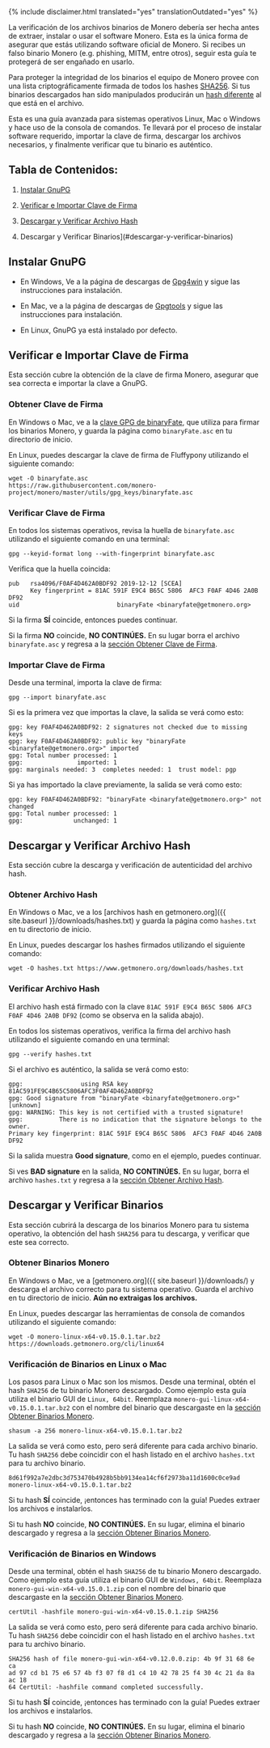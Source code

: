 {% include disclaimer.html translated="yes" translationOutdated="yes" %}

La verificación de los archivos binarios de Monero debería ser hecha antes
de extraer, instalar o usar el software Monero. Esta es la única forma de
asegurar que estás utilizando software oficial de Monero. Si recibes un
falso binario Monero (e.g. phishing, MITM, entre otros), seguir esta guía te
protegerá de ser engañado en usarlo.

Para proteger la integridad de los binarios el equipo de Monero provee con
una lista criptográficamente firmada de todos los hashes
[SHA256](https://en.wikipedia.org/wiki/SHA-2). Si tus binarios descargados
han sido manipulados producirán un [hash
diferente](https://en.wikipedia.org/wiki/File_verification) al que está en
el archivo.

Esta es una guía avanzada para sistemas operativos Linux, Mac o Windows y
hace uso de la consola de comandos. Te llevará por el proceso de instalar
software requerido, importar la clave de firma, descargar los archivos
necesarios, y finalmente verificar que tu binario es auténtico.

## Tabla de Contenidos:

1. [Instalar GnuPG](#instalar-gnupg)

2. [Verificar e Importar Clave de
   Firma](#verificar-e-importar-clave-de-firma)

3. [Descargar y Verificar Archivo Hash](#descargar-y-verificar-archivo-hash)

4. Descargar y Verificar Binarios](#descargar-y-verificar-binarios)

## Instalar GnuPG

+ En Windows, Ve a la página de descargas de
[Gpg4win](https://gpg4win.org/download.html) y sigue las instrucciones para
instalación.

+ En Mac, ve a la página de descargas de [Gpgtools](https://gpgtools.org/) y
sigue las instrucciones para instalación.

+ En Linux, GnuPG ya está instalado por defecto.

## Verificar e Importar Clave de Firma

Esta sección cubre la obtención de la clave de firma Monero, asegurar que
sea correcta e importar la clave a GnuPG.

### Obtener Clave de Firma

En Windows o Mac, ve a la [clave GPG de
binaryFate](https://raw.githubusercontent.com/monero-project/monero/master/utils/gpg_keys/binaryfate.asc),
que utiliza para firmar los binarios Monero, y guarda la página como
`binaryFate.asc` en tu directorio de inicio.

En Linux, puedes descargar la clave de firma de Fluffypony utilizando el
siguiente comando:

```
wget -O binaryfate.asc
https://raw.githubusercontent.com/monero-project/monero/master/utils/gpg_keys/binaryfate.asc
```

### Verificar Clave de Firma

En todos los sistemas operativos, revisa la huella de `binaryfate.asc`
utilizando el siguiente comando en una terminal:

``` gpg --keyid-format long --with-fingerprint binaryfate.asc ```


Verifica que la huella coincida:

```
pub   rsa4096/F0AF4D462A0BDF92 2019-12-12 [SCEA]
      Key fingerprint = 81AC 591F E9C4 B65C 5806  AFC3 F0AF 4D46 2A0B DF92
uid                           binaryFate <binaryfate@getmonero.org>
```

Si la firma **SÍ** coincide, entonces puedes continuar.

Si la firma **NO** coincide, **NO CONTINÚES.** En su lugar borra el archivo
`binaryfate.asc` y regresa a la [sección Obtener Clave de
Firma](#obtener-clave-de-firma).

### Importar Clave de Firma

Desde una terminal, importa la clave de firma:

``` gpg --import binaryfate.asc ```

Si es la primera vez que importas la clave, la salida se verá como esto:

```
gpg: key F0AF4D462A0BDF92: 2 signatures not checked due to missing keys
gpg: key F0AF4D462A0BDF92: public key "binaryFate <binaryfate@getmonero.org>" imported
gpg: Total number processed: 1
gpg:               imported: 1
gpg: marginals needed: 3  completes needed: 1  trust model: pgp
```

Si ya has importado la clave previamente, la salida se verá como esto:

```
gpg: key F0AF4D462A0BDF92: "binaryFate <binaryfate@getmonero.org>" not changed
gpg: Total number processed: 1
gpg:              unchanged: 1
```

## Descargar y Verificar Archivo Hash

Esta sección cubre la descarga y verificación de autenticidad del archivo
hash.

### Obtener Archivo Hash

En Windows o Mac, ve a los [archivos hash en getmonero.org]({{ site.baseurl
}}/downloads/hashes.txt) y guarda la página como `hashes.txt` en tu
directorio de inicio.

En Linux, puedes descargar los hashes firmados utilizando el siguiente
comando:

``` wget -O hashes.txt https://www.getmonero.org/downloads/hashes.txt ```

### Verificar Archivo Hash

El archivo hash está firmado con la clave `81AC 591F E9C4 B65C 5806 AFC3
F0AF 4D46 2A0B DF92` (como se observa en la salida abajo).

En todos los sistemas operativos, verifica la firma del archivo hash
utilizando el siguiente comando en una terminal:

``` gpg --verify hashes.txt ```

Si el archivo es auténtico, la salida se verá como esto:

```
gpg:                using RSA key 81AC591FE9C4B65C5806AFC3F0AF4D462A0BDF92
gpg: Good signature from "binaryFate <binaryfate@getmonero.org>" [unknown]
gpg: WARNING: This key is not certified with a trusted signature!
gpg:          There is no indication that the signature belongs to the owner.
Primary key fingerprint: 81AC 591F E9C4 B65C 5806  AFC3 F0AF 4D46 2A0B DF92
```

Si la salida muestra **Good signature**, como en el ejemplo, puedes
continuar.

Si ves **BAD signature** en la salida, **NO CONTINÚES.** En su lugar, borra
el archivo `hashes.txt` y regresa a la [sección Obtener Archivo
Hash](#obtener-archivo-hash).

## Descargar y Verificar Binarios

Esta sección cubrirá la descarga de los binarios Monero para tu sistema
operativo, la obtención del hash `SHA256` para tu descarga, y verificar que
este sea correcto.

### Obtener Binarios Monero

En Windows o Mac, ve a [getmonero.org]({{ site.baseurl }}/downloads/) y
descarga el archivo correcto para tu sistema operativo. Guarda el archivo en
tu directorio de inicio. **Aún no extraigas los archivos.**

En Linux, puedes descargar las herramientas de consola de comandos
utilizando el siguiente comando:

```
wget -O monero-linux-x64-v0.15.0.1.tar.bz2 https://downloads.getmonero.org/cli/linux64
```

### Verificación de Binarios en Linux o Mac

Los pasos para Linux o Mac son los mismos. Desde una terminal, obtén el hash
`SHA256` de tu binario Monero descargado. Como ejemplo esta guía utiliza el
binario GUI de `Linux, 64bit`. Reemplaza
`monero-gui-linux-x64-v0.15.0.1.tar.bz2` con el nombre del binario que
descargaste en la [sección Obtener Binarios
Monero](#obtener-binarios-monero).

```
shasum -a 256 monero-linux-x64-v0.15.0.1.tar.bz2
```

La salida se verá como esto, pero será diferente para cada archivo
binario. Tu hash `SHA256` debe coincidir con el hash listado en el archivo
`hashes.txt` para tu archivo binario.

```
8d61f992a7e2dbc3d753470b4928b5bb9134ea14cf6f2973ba11d1600c0ce9ad
monero-linux-x64-v0.15.0.1.tar.bz2
```

Si tu hash **SÍ** coincide, ¡entonces has terminado con la guía! Puedes
extraer los archivos e instalarlos.

Si tu hash **NO** coincide, **NO CONTINÚES.** En su lugar, elimina el
binario descargado y regresa a la [sección Obtener Binarios
Monero](#obtener-binarios-monero).

### Verificación de Binarios en Windows

Desde una terminal, obtén el hash `SHA256` de tu binario Monero
descargado. Como ejemplo esta guía utiliza el binario GUI de `Windows,
64bit`. Reemplaza `monero-gui-win-x64-v0.15.0.1.zip` con el nombre del
binario que descargaste en la [sección Obtener Binarios
Monero](#obtener-binarios-monero).

``` certUtil -hashfile monero-gui-win-x64-v0.15.0.1.zip SHA256 ```

La salida se verá como esto, pero será diferente para cada archivo
binario. Tu hash `SHA256` debe coincidir con el hash listado en el archivo
`hashes.txt` para tu archivo binario.

```
SHA256 hash of file monero-gui-win-x64-v0.12.0.0.zip: 4b 9f 31 68 6e ca
ad 97 cd b1 75 e6 57 4b f3 07 f8 d1 c4 10 42 78 25 f4 30 4c 21 da 8a ac 18
64 CertUtil: -hashfile command completed successfully. 
```

Si tu hash **SÍ** coincide, ¡entonces has terminado con la guía! Puedes
extraer los archivos e instalarlos.

Si tu hash **NO** coincide, **NO CONTINÚES.** En su lugar, elimina el
binario descargado y regresa a la [sección Obtener Binarios
Monero](#obtener-binarios-monero).
